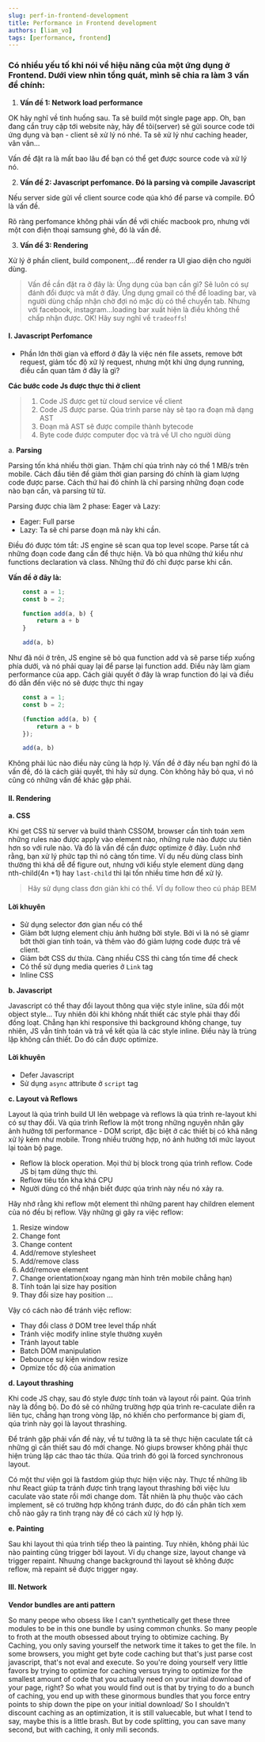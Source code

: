 ```yaml
---
slug: perf-in-frontend-development
title: Performance in Frontend development
authors: [liam_vo]
tags: [performance, frontend]
---
```


<h3>Có nhiều yếu tố khi nói về hiệu năng của một ứng dụng ở Frontend. Dưới view nhìn tổng quát, mình sẽ chia ra làm 3 vấn đề chính:</h3>

1. <b>Vấn đề 1: Network load performance</b>

OK hãy nghĩ về tình huống sau. Ta sẽ build một single page app. Oh, bạn đang cần truy cập tới website này, hãy để tôi(server) sẽ gửi source code tới ứng dụng và bạn - client sẽ xử lý nó nhé. Ta sẽ xử lý như caching header, vân vân...

Vấn đề đặt ra là mất bao lâu để bạn có thể get được source code và xử lý nó.

2. <b>Vấn đề 2: Javascript perfomance. Đó là parsing và compile Javascript</b>

Nếu server side gửi về client source code qúa khó để parse và compile. ĐÓ là vấn đề.

Rõ ràng perfomance không phải vấn đề với chiếc macbook pro, nhưng với một con điện thoại samsung ghẻ, đó là vấn đề.

3. <b>Vấn đề 3: Rendering</b>

Xử lý ở phần client, build component,...để render ra UI giao diện cho người dùng.

> Vấn đề cần đặt ra ở đây là: Ứng dụng của bạn cần gì? Sẽ luôn có sự đánh đổi được và mất ở đây. Ứng dụng gmail có thể để loading bar, và người dùng chấp nhận chờ đợi nó mặc dù có thể chuyển tab. Nhưng với facebook, instagram...loading bar xuất hiện là điều không thể chấp nhận được. OK! Hãy suy nghĩ về `tradeoffs`!

<h4>I. Javascript Perfomance</h4>

- Phần lớn thời gian và efford ở đây là việc nén file assets, remove bớt request, giảm tốc độ xử lý request, nhưng một khi ứng dụng running, điều cần quan tâm ở đây là gì?

<b>Các bước code Js được thực thi ở client</b>

> 1. Code JS được get từ cloud service về client
> 2. Code JS được parse. Qúa trình parse này sẽ tạo ra đoạn mã dạng AST
> 3. Đoạn mã AST sẽ được compile thành bytecode
> 4. Byte code được computer đọc và trả về UI cho người dùng

a. <b>Parsing</b>

Parsing tốn khá nhiều thời gian. Thậm chí qúa trình này có thể 1 MB/s trên mobile. Cách đầu tiên đề giảm thời gian parsing đó chính là gỉam lượng code được parse. Cách thứ hai đó chính là chỉ parsing những đoạn code nào bạn cần, và parsing từ từ.

Parsing được chia làm 2 phase: Eager và Lazy:

- Eager: Full parse
- Lazy: Ta sẽ chỉ parse đoạn mã này khi cần.

Điều đó được tóm tắt: JS engine sẽ scan qua top level scope. Parse tất cả những đoạn code đang cần để thực hiện. Và bỏ qua những thứ kiểu như functions declaration và class. Những thứ đó chỉ được parse khi cần.

<b>Vấn đề ở đây là:</b>

```js
    const a = 1;
    const b = 2;

    function add(a, b) {
        return a + b
    }

    add(a, b)
```

Như đã nói ở trên, JS engine sẽ bỏ qua function add và sẽ parse tiếp xuống phía dưới, và nó phải quay lại để parse lại function add. Điều này làm giam performance của app. Cách giải quyết ở đây là wrap function đó lại và điều đó dẫn đến việc nó sẽ được thực thi ngay

```js
    const a = 1;
    const b = 2;

    (function add(a, b) {
        return a + b
    });

    add(a, b)
```

Không phải lúc nào điều này cũng là hợp lý. Vấn đề ở đây nếu bạn nghĩ đó là vấn đề, đó là cách giải quyết, thì hãy sử dụng. Còn không hãy bỏ qua, vì nó cũng có những vấn đề khác gặp phải.

<h4>II. Rendering</h4>

<b>a. CSS</b>

Khi get CSS từ server và build thành CSSOM, browser cần tính toán xem những rules nào được apply vào element nào, những rule nào được ưu tiên hơn so với rule nào. Và đó là vấn đề cần được optimize ở đây. Luôn nhớ rằng, bạn xử lý phức tạp thì nó càng tốn time. Ví dụ nếu dùng class bình thường thì khá dễ để figure out, nhưng với kiểu style element dùng dạng nth-child(4n +1) hay `last-child` thì lại tốn nhiều time hơn để xử lý. 

> Hãy sử dụng class đơn giản khi có thể. VÍ dụ follow theo cú pháp BEM

<h4>Lời khuyên</h4>

- Sử dụng selector đơn gian nếu có thể
- Giảm bớt lượng element chịu ảnh hưởng bởi style. Bởi vì là nó sẽ giamr bớt thời gian tính toán, và thêm vào đó giảm lượng code được trả về client.
- Giảm bớt CSS dư thừa. Càng nhiều CSS thì càng tốn time để check
- Có thể sử dụng media queries ở `Link` tag
- Inline CSS


<b>b. Javascript</b>

Javascript có thể thay đổi layout thông qua việc style inline, sửa đổi một object style... Tuy nhiên đôi khi không nhất thiết các style phải thay đổi đồng loạt. Chẳng hạn khi responsive thì background không change, tuy nhiên, JS vẫn tính toán và trả về kết qủa là các style inline. Điều này là trùng lặp không cần thiết. Do đó cần được optimize.

<h4>Lời khuyên</h4>

- Defer Javascript 
- Sử dụng `async` attribute ở `script` tag


<b>c. Layout và Reflows</b>

Layout là qúa trình build UI lên webpage và reflows là qúa trình re-layout khi có sự thay đổi. Và qúa trình Reflow là một trong những nguyên nhân gây ảnh hưởng tới performance - DOM script, đặc biệt ở các thiết bị có khả năng xử lý kém như mobile. Trong nhiều trường hợp, nó ảnh hưởng tới mức layout lại toàn bộ page.

- Reflow là block operation. Mọi thứ bị block trong qúa trình reflow. Code JS bị tạm dừng thực thi.
- Reflow tiêu tốn kha khá CPU
- Người dùng có thể nhận biết được qúa trình này nếu nó xảy ra.

Hãy nhớ rằng khi reflow một element thì những parent hay children element của nó đều bị reflow. Vậy những gì gây ra việc reflow:

1. Resize window
2. Change font
3. Change content
4. Add/remove stylesheet
5. Add/remove class
6. Add/remove element
7. Change orientation(xoay ngang màn hình trên mobile chẳng hạn)
8. Tính toán lại size hay position
9. Thay đổi size hay position
...

Vậy có cách nào để tránh việc reflow:

- Thay đổi class ở DOM tree level thấp nhất
- Tránh việc modify inline style thường xuyên
- Tránh layout table
- Batch DOM manipulation
- Debounce sự kiện window resize
- Opmize tốc độ của animation

<b>d. Layout thrashing</b>

Khi code JS chạy, sau đó style được tính toán và layout rồi paint. Qúa trình này là đồng bộ. Do đó sẽ có những trường hợp qúa trình re-caculate diễn ra liên tục, chẳng hạn trong vòng lặp, nó khiến cho performance bị giam đi, qúa trình này gọi là layout thrashing.

Để tránh gặp phải vấn đề này, về  tư tưởng là ta sẽ thực hiện caculate tất cả những gì cần thiết sau đó mới change. Nó giups browser không phải thực hiện trùng lặp các thao tác thừa. Qúa trình đó gọi là forced synchronous layout. 

Có một thư viện gọi là fastdom giúp thực hiện việc này. Thực tế những lib như React giúp ta tránh được tình trạng layout thrashing bởi việc lưu caculate vào state rồi mới change dom. Tất nhiên là phụ thuộc vào cách implement, sẽ có trường hợp không tránh được, do đó cần phân tích xem chỗ nào gây ra tình trạng này để có cách xử lý hợp lý.

<b>e. Painting</b>

Sau khi layout thì qúa trình tiếp theo là painting. Tuy nhiên, không phải lúc nào painting cũng trigger bởi layout. Ví dụ change size, layout change và trigger repaint. Nhuưng change background thì layout sẽ không được reflow, mà repaint sẽ được trigger ngay.

<h4>III. Network</h4>

<b>Vendor bundles are anti pattern</b>

So many peope who obsess like I can't synthetically get these three modules to be in this one bundle by using common chunks. So many people to froth at the mouth obsessed about trying to obtimize caching.
By Caching, you only saving yourself the network time it takes to get the file. In some browsers, you might get byte code caching but that's just parse cost javascript, that's not eval and execute. 
So you're doing yourself very little favors by trying to optimize for caching versus trying to optimize for the smallest amount of code that you actually need on your initial download of your page, right?
So what you would find out is that by trying to do a bunch of caching, you end up with these ginormous bundles that you force entry points to ship down the pipe on your initial download/
So I shouldn't discount caching as an optimization, it is still valuecable, but what I tend to say, maybe this is a little brash. But by code splitting, you can save many second, but with caching, it only mili seconds.